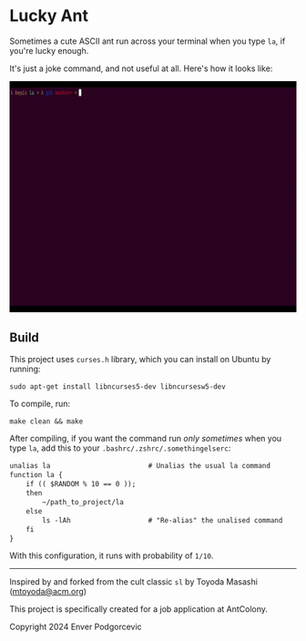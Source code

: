 # Lucky Ant

Sometimes a cute ASCII ant run across your terminal when you type `la`, if you're lucky enough.

It's just a joke command, and not useful at all. Here's how it looks like:

<p align="center">
  <img width="720" height="405.6" src="demo.gif"  />
</p>

## Build
This project uses `curses.h` library, which you can install on Ubuntu by running:
```
sudo apt-get install libncurses5-dev libncursesw5-dev
```
To compile, run:
```
make clean && make
```


After compiling, if you want the command run _only sometimes_ when you type `la`,
add this to your `.bashrc/.zshrc/.somethingelserc`:
```
unalias la                        # Unalias the usual la command
function la {
    if (( $RANDOM % 10 == 0 ));
    then
        ~/path_to_project/la
    else
        ls -lAh                   # "Re-alias" the unalised command
    fi
}
```
With this configuration, it runs with probability of `1/10`.

****************************************************************

Inspired by and forked from the cult classic `sl` by Toyoda Masashi (mtoyoda@acm.org)

This project is specifically created for a job application at AntColony.

Copyright 2024 Enver Podgorcevic
